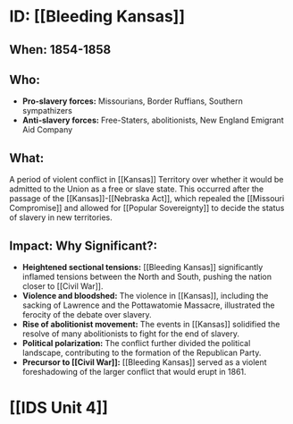 # ID: [[Bleeding Kansas]] 
## When: 1854-1858

## Who:
* **Pro-slavery forces:**  Missourians, Border Ruffians, Southern sympathizers
* **Anti-slavery forces:** Free-Staters, abolitionists, New England Emigrant Aid Company

## What:
A period of violent conflict in [[Kansas]] Territory over whether it would be admitted to the Union as a free or slave state. This occurred after the passage of the [[Kansas]]-[[Nebraska Act]], which repealed the [[Missouri Compromise]] and allowed for [[Popular Sovereignty]] to decide the status of slavery in new territories.

## Impact: Why Significant?: 
* **Heightened sectional tensions:** [[Bleeding Kansas]] significantly inflamed tensions between the North and South, pushing the nation closer to [[Civil War]].
* **Violence and bloodshed:** The violence in [[Kansas]], including the sacking of Lawrence and the Pottawatomie Massacre, illustrated the ferocity of the debate over slavery.
* **Rise of abolitionist movement:** The events in [[Kansas]] solidified the resolve of many abolitionists to fight for the end of slavery.
* **Political polarization:** The conflict further divided the political landscape, contributing to the formation of the Republican Party.
* **Precursor to [[Civil War]]:** [[Bleeding Kansas]] served as a violent foreshadowing of the larger conflict that would erupt in 1861. 

# [[IDS Unit 4]]